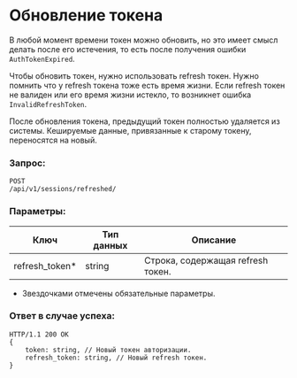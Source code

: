 
# Обновление токена

В любой момент времени токен можно обновить, но это имеет смысл делать после его истечения, то есть после получения ошибки `AuthTokenExpired`.

Чтобы обновить токен, нужно использовать refresh токен.
Нужно помнить что у refresh токена тоже есть время жизни. 
Если refresh токен не валиден или его время жизни истекло, то возникнет ошибка `InvalidRefreshToken`.

После обновления токена, предыдущий токен полностью удаляется из системы. Кешируемые данные, привязанные к старому токену, переносятся на новый.

### Запрос:

```
POST
/api/v1/sessions/refreshed/
```

### Параметры:

| Ключ           | Тип данных | Описание |
| ---------------|------------|----------|
| refresh_token* | string     | Строка, содержащая refresh токен. |

* Звездочками отмечены обязательные параметры.

### Ответ в случае успеха:

```
HTTP/1.1 200 OK
{
    token: string, // Новый токен авторизации.
    refresh_token: string, // Новый refresh токен.
}
```
